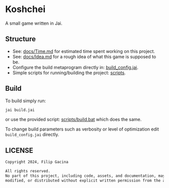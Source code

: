 # Koshchei
A small game written in Jai.

## Structure
- See: [docs/Time.md](./docs/Time.md) for estimated time spent working on this project.
- See: [docs/Idea.md](./docs/Idea.md) for a rough idea of what this game is supposed to be.
- Configure the build metaprogram directly in: [build_config.jai](./build_config.jai).
- Simple scripts for running/building the project: [scripts](./scripts).

## Build
To build simply run:
```cmd
jai build.jai
```
or use the provided script: [scripts/build.bat](./scripts/build.bat) which does the same.

To change build parameters such as verbosity or level of optimization edit `build_config.jai`
directly.

## LICENSE
```txt
Copyright 2024, Filip Gacina

All rights reserved.
No part of this project, including code, assets, and documentation, may be used, copied,
modified, or distributed without explicit written permission from the author.
```